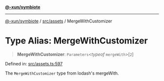[**@-xun/symbiote**](../../../README.md)

***

[@-xun/symbiote](../../../README.md) / [src/assets](../README.md) / MergeWithCustomizer

# Type Alias: MergeWithCustomizer

> **MergeWithCustomizer**: `Parameters`\<*typeof* `mergeWith`\>\[`2`\]

Defined in: [src/assets.ts:597](https://github.com/Xunnamius/symbiote/blob/9de5a7b290875af95f8ef5a319559df825226df8/src/assets.ts#L597)

The `MergeWithCustomizer` type from lodash's mergeWith.

